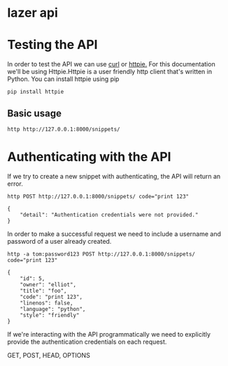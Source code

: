 # lazer api

# Testing the API

In order to test the API we can use [curl](https://curl.haxx.se/) or [httpie.](https://github.com/jkbrzt/httpie#installation) For this documentation we'll be using Httpie.Httpie is a user friendly http client that's written in Python.
You can install httpie using pip

```
pip install httpie
```

## Basic usage

```
http http://127.0.0.1:8000/snippets/
```

# Authenticating with the API

If we try to create a new snippet with authenticating, the API will return an error.

```
http POST http://127.0.0.1:8000/snippets/ code="print 123"

{
    "detail": "Authentication credentials were not provided."
}
```

In order to make a successful request we need to include a username and password of a user already created.

```
http -a tom:password123 POST http://127.0.0.1:8000/snippets/ code="print 123"

{
    "id": 5,
    "owner": "elliot",
    "title": "foo",
    "code": "print 123",
    "linenos": false,
    "language": "python",
    "style": "friendly"
}
```
If we're interacting with the API programmatically we need to explicitly provide the authentication credentials on each request.

GET, POST, HEAD, OPTIONS
